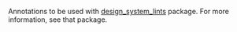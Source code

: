 

Annotations to be used with [design_system_lints](https://pub.dev/packages/design_system_lints) package. For more information, see that package.
